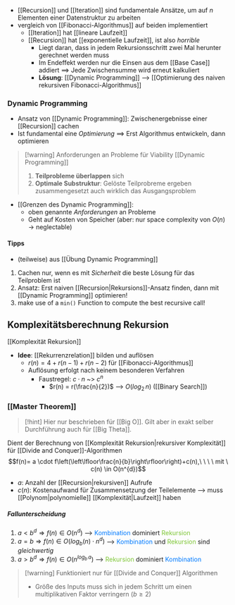 - [[Recursion]] und [[Iteration]] sind fundamentale Ansätze, um auf $n$ Elementen einer Datenstruktur zu arbeiten 
- vergleich von [[Fibonacci-Algorithmus]] auf beiden implementiert
	- [[Iteration]] hat [[lineare Laufzeit]]
	- [[Recursion]] hat [[exponentielle Laufzeit]], ist also _horrible_
		- Liegt daran, dass in jedem Rekursionsschritt zwei Mal herunter gerechnet werden muss
		- Im Endeffekt werden nur die Einsen aus dem [[Base Case]] addiert
			==> Jede Zwischensumme wird erneut kalkuliert
		- **Lösung**: [[Dynamic Programming]] --> [[Optimierung des naiven rekursiven Fibonacci-Algorithmus]]
### Dynamic Programming
- Ansatz von [[Dynamic Programming]]: Zwischenergebnisse einer [[Recursion]] cachen
- Ist fundamental eine _Optimierung_
==>  Erst Algorithmus entwickeln, dann optimieren

> [!warning] Anforderungen an Probleme für Viability [[Dynamic Programming]]
> 1. **Teilprobleme überlappen** sich
> 2. **Optimale Substruktur**: Gelöste Teilprobreme ergeben zusammengesetzt auch wirklich das Ausgangsproblem 
- [[Grenzen des Dynamic Programming]]:
	- oben genannte _Anforderungen_ an Probleme
	- Geht auf Kosten von Speicher (aber: nur space complexity von $O(n)$ -> neglectable)
#### Tipps
- (teilweise) aus [[Übung Dynamic Programming]]
1. Cachen nur, wenn es mit _Sicherheit_ die beste Lösung für das Teilproblem ist
2. Ansatz: Erst naiven [[Recursion|Rekursions]]-Ansatz finden, dann mit [[Dynamic Programming]] optimieren! 
3. make use of a `min()` Function to compute the best recursive call!

## Komplexitätsberechnung Rekursion
[[Komplexität Rekursion]]
- **Idee**: [[Rekurrenzrelation]] bilden und auflösen
	- $r(n) = 4 + r(n - 1) + r(n - 2)$ für [[Fibonacci-Algorithmus]]
	- Auflösung erfolgt nach keinem besonderen Verfahren
		- Faustregel: $c \cdot n$ ~> $c^{n}$  
			- $r(n) = r(\frac{n}{2})$ --> $O(log_{2}\, n)$ ([[Binary Search]])
### [[Master Theorem]]
> [!hint] Hier nur beschrieben für [[Big O]]. Gilt aber in exakt selber Durchführung auch für [[Big Theta]].


Dient der Berechnung von [[Komplexität Rekursion|rekursiver Komplexität]] für [[Divide and Conquer]]-Algorithmen
$$f(n)= a \cdot f\left(\left\lfloor\frac{n}{b}\right\rfloor\right)+c(n),\ \ \ \ mit \ c(n) \in O(n^{d})$$
- $a$: Anzahl der [[Recursion|rekursiven]] Aufrufe
- $c(n)$: Kostenaufwand für Zusammensetzung der Teilelemente --> muss [[Polynom|polynomielle]] [[Komplexität|Laufzeit]] haben
##### Fallunterscheidung
1. $a < b^{d} \Rightarrow f(n) \in O(n^d)$ --> <span style="color:rgb(0, 122, 255)">Kombination </span>dominiert <span style="color:rgb(126, 198, 54)">Rekursion</span>
2. $a = b \Rightarrow f(n) \in O(log_{b}(n)\cdot n^{d})$ --> <span style="color:rgb(0, 122, 255)">Kombination</span> und <span style="color:rgb(126, 198, 54)">Rekursion</span> sind _gleichwertig_
3. $a \gt b^{d} \Rightarrow f(n) \in O(n^{log_{b}\, a})$ --> <span style="color:rgb(126, 198, 54)">Rekursion</span> dominiert <span style="color:rgb(0, 122, 255)">Kombination</span>

> [!warning] Funktioniert nur für [[Divide and Conquer]] Algorithmen
>-  Größe des Inputs muss sich in jedem Schritt um einen multiplikativen Faktor verringern ($b \geq 2$)

